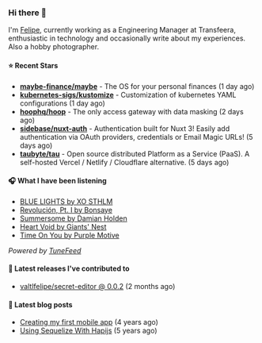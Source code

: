 ### Hi there 👋

I'm [Felipe](https://felipevm.com), currently working as a Engineering Manager at Transfeera, enthusiastic in technology and occasionally write about my experiences. Also a hobby photographer.

#### ⭐ Recent Stars
- **[maybe-finance/maybe](https://github.com/maybe-finance/maybe)** - The OS for your personal finances (1 day ago)
- **[kubernetes-sigs/kustomize](https://github.com/kubernetes-sigs/kustomize)** - Customization of kubernetes YAML configurations (1 day ago)
- **[hoophq/hoop](https://github.com/hoophq/hoop)** - The only access gateway with data masking (2 days ago)
- **[sidebase/nuxt-auth](https://github.com/sidebase/nuxt-auth)** - Authentication built for Nuxt 3! Easily add authentication via OAuth providers, credentials or Email Magic URLs! (5 days ago)
- **[taubyte/tau](https://github.com/taubyte/tau)** - Open source distributed Platform as a Service (PaaS). A self-hosted Vercel / Netlify / Cloudflare alternative. (5 days ago)

#### 🎧 What I have been listening
- [BLUE LIGHTS by XO STHLM](https://open.spotify.com/track/6lYr0uy47uqdHP7W8AKe7l)
- [Revolución, Pt. I by Bonsaye](https://open.spotify.com/track/5p5LVCIy3KA9B6OSRr8VXV)
- [Summersome by Damian Holden](https://open.spotify.com/track/0pL57Pk7EEgfy6z92VRa0G)
- [Heart Void by Giants&#39; Nest](https://open.spotify.com/track/7zQNKG7x1DLVtFLgVaVTGJ)
- [Time On You by Purple Motive](https://open.spotify.com/track/6kimjJ50NnZjkzoSs6oYMk)

_Powered by [TuneFeed](https://tunefeed.app?ref=valtlfelipe-gh-profile)_ 

#### 🚀 Latest releases I've contributed to


- [valtlfelipe/secret-editor @ 0.0.2](https://github.com/valtlfelipe/secret-editor/releases/tag/0.0.2) (2 months ago)

#### 📄 Latest blog posts
- [Creating my first mobile app](https://felipevm.com/posts/creating-my-first-mobile-app/) (4 years ago)
- [Using Sequelize With Hapijs](https://felipevm.com/posts/using-sequelize-with-hapijs/) (5 years ago)
